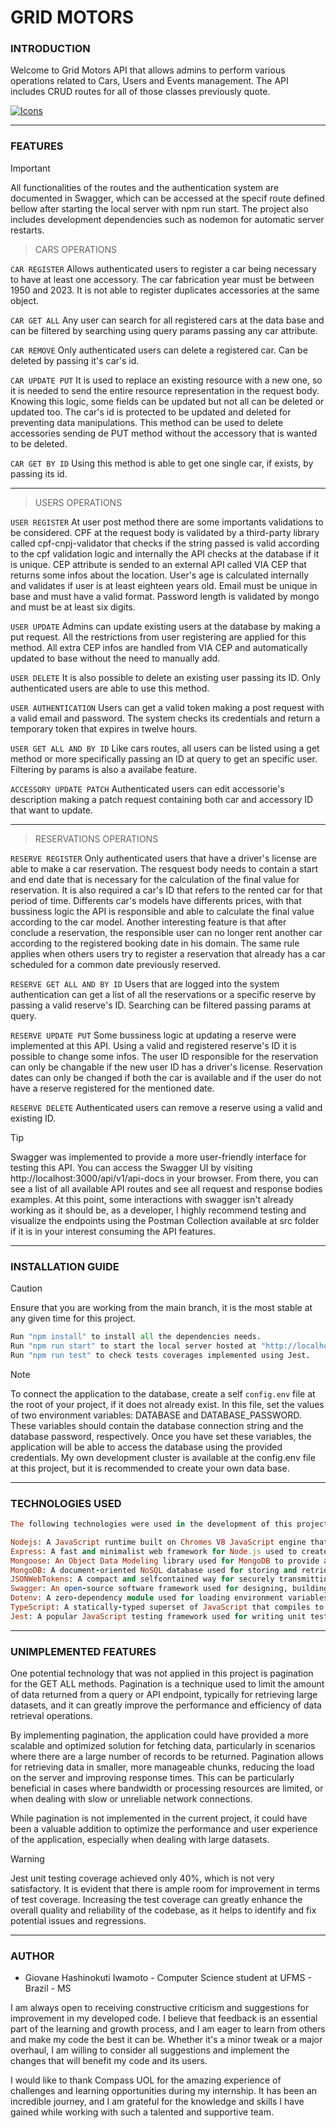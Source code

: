 # GRID MOTORS

### **INTRODUCTION**

Welcome to Grid Motors API that allows admins to perform various operations related to Cars, Users and Events management. The API includes CRUD routes for all of those classes previously quote.

[![Icons](https://skillicons.dev/icons?i=ts,nodejs,mongodb,fastapi,jest,postman&theme=dark)](https://skillicons.dev)

---

### **FEATURES**

> [!IMPORTANT]
> All functionalities of the routes and the authentication system are documented in Swagger, which can be accessed at the specif route defined bellow after starting the local server with npm run start. The project also includes development dependencies such as nodemon for automatic server restarts.

> CARS OPERATIONS

`CAR REGISTER` Allows authenticated users to register a car being necessary to have at least one accessory. The car fabrication year must be between 1950 and 2023. It is not able to register duplicates accessories at the same object.

`CAR GET ALL` Any user can search for all registered cars at the data base and can be filtered by searching using query params passing any car attribute.

`CAR REMOVE` Only authenticated users can delete a registered car. Can be deleted by passing it's car's id.

`CAR UPDATE PUT` It is used to replace an existing resource with a new one, so it is needed to send the entire resource representation in the request body. Knowing this logic, some fields can be updated but not all can be deleted or updated too. The car's id is protected to be updated and deleted for preventing data manipulations. This method can be used to delete accessories sending de PUT method without the accessory that is wanted to be deleted.

`CAR GET BY ID` Using this method is able to get one single car, if exists, by passing its id.

---

> USERS OPERATIONS

`USER REGISTER` At user post method there are some importants validations to be considered. CPF at the request body is validated by a third-party library called cpf-cnpj-validator that checks if the string passed is valid according to the cpf validation logic and internally the API checks at the database if it is unique. CEP attribute is sended to an external API called VIA CEP that returns some infos about the location. User's age is calculated internally and validates if user is at least eighteen years old. Email must be unique in base and must have a valid format. Password length is validated by mongo and must be at least six digits.

`USER UPDATE` Admins can update existing users at the database by making a put request. All the restrictions from user registering are applied for this method. All extra CEP infos are handled from VIA CEP and automatically updated to base without the need to manually add.

`USER DELETE` It is also possible to delete an existing user passing its ID. Only authenticated users are able to use this method.

`USER AUTHENTICATION` Users can get a valid token making a post request with a valid email and password. The system checks its credentials and return a temporary token that expires in twelve hours.

`USER GET ALL AND BY ID` Like cars routes, all users can be listed using a get method or more specifically passing an ID at query to get an specific user. Filtering by params is also a availabe feature.

`ACCESSORY UPDATE PATCH` Authenticated users can edit accessorie's description making a patch request containing both car and accessory ID that want to update.

---

> RESERVATIONS OPERATIONS

`RESERVE REGISTER` Only authenticated users that have a driver's license are able to make a car reservation. The resquest body needs to contain a start and end date that is necessary for the calculation of the final value for reservation. It is also required a car's ID that refers to the rented car for that period of time. Differents car's models have differents prices, with that bussiness logic the API is responsible and able to calculate the final value according to the car model. Another interesting feature is that after conclude a reservation, the responsible user can no longer rent another car according to the registered booking date in his domain. The same rule applies when others users try to register a reservation that already has a car scheduled for a common date previously reserved.

`RESERVE GET ALL AND BY ID` Users that are logged into the system authentication can get a list of all the reservations or a specific reserve by passing a valid reserve's ID. Searching can be filtered passing params at query.

`RESERVE UPDATE PUT` Some bussiness logic at updating a reserve were implemented at this API. Using a valid and registered reserve's ID it is possible to change some infos. The user ID responsible for the reservation can only be changable if the new user ID has a driver's license. Reservation dates can only be changed if both the car is available and if the user do not have a reserve registered for the mentioned date.

`RESERVE DELETE` Authenticated users can remove a reserve using a valid and existing ID.

> [!TIP]
> Swagger was implemented to provide a more user-friendly interface for testing this API. You can access the Swagger UI by visiting http://localhost:3000/api/v1/api-docs in your browser. From there, you can see a list of all available API routes and see all request and response bodies examples. At this point, some interactions with swagger isn't already working as it should be, as a developer, I highly recommend testing and visualize the endpoints using the Postman Collection available at src folder if it is in your interest consuming the API features.

---

### **INSTALLATION GUIDE**

> [!CAUTION]
> Ensure that you are working from the main branch, it is the most stable at any given time for this project.

```python
Run "npm install" to install all the dependencies needs.
Run "npm run start" to start the local server hosted at "http://localhost:3000" and the connection to the data base.
Run "npm run test" to check tests coverages implemented using Jest.
```

> [!NOTE]
> To connect the application to the database, create a self `config.env` file at the root of your project, if it does not already exist. In this file, set the values of two environment variables: DATABASE and DATABASE_PASSWORD. These variables should contain the database connection string and the database password, respectively. Once you have set these variables, the application will be able to access the database using the provided credentials. My own development cluster is available at the config.env file at this project, but it is recommended to create your own data base.

---

### **TECHNOLOGIES USED**

```ruby
The following technologies were used in the development of this project:

Nodejs: A JavaScript runtime built on Chromes V8 JavaScript engine that allows for server-side scripting.
Express: A fast and minimalist web framework for Node.js used to create server applications.
Mongoose: An Object Data Modeling library used for MongoDB to provide a schema-based solution to model application data.
MongoDB: A document-oriented NoSQL database used for storing and retrieving data.
JSONWebTokens: A compact and selfcontained way for securely transmitting information between parties as a JSON object.
Swagger: An open-source software framework used for designing, building, documenting, and consuming RESTful web services.
Dotenv: A zero-dependency module used for loading environment variables from a .env file into process.env.
TypeScript: A statically-typed superset of JavaScript that compiles to plain JavaScript.
Jest: A popular JavaScript testing framework used for writing unit tests, integration tests, and endtoend tests.
```

---

### **UNIMPLEMENTED FEATURES**

One potential technology that was not applied in this project is pagination for the GET ALL methods. Pagination is a technique used to limit the amount of data returned from a query or API endpoint, typically for retrieving large datasets, and it can greatly improve the performance and efficiency of data retrieval operations.

By implementing pagination, the application could have provided a more scalable and optimized solution for fetching data, particularly in scenarios where there are a large number of records to be returned. Pagination allows for retrieving data in smaller, more manageable chunks, reducing the load on the server and improving response times. This can be particularly beneficial in cases where bandwidth or processing resources are limited, or when dealing with slow or unreliable network connections.

While pagination is not implemented in the current project, it could have been a valuable addition to optimize the performance and user experience of the application, especially when dealing with large datasets.

> [!WARNING]
> Jest unit testing coverage achieved only 40%, which is not very satisfactory. It is evident that there is ample room for improvement in terms of test coverage. Increasing the test coverage can greatly enhance the overall quality and reliability of the codebase, as it helps to identify and fix potential issues and regressions.

---

### **AUTHOR**

-   Giovane Hashinokuti Iwamoto - Computer Science student at UFMS - Brazil - MS

I am always open to receiving constructive criticism and suggestions for improvement in my developed code. I believe that feedback is an essential part of the learning and growth process, and I am eager to learn from others and make my code the best it can be. Whether it's a minor tweak or a major overhaul, I am willing to consider all suggestions and implement the changes that will benefit my code and its users.

I would like to thank Compass UOL for the amazing experience of challenges and learning opportunities during my internship. It has been an incredible journey, and I am grateful for the knowledge and skills I have gained while working with such a talented and supportive team.
